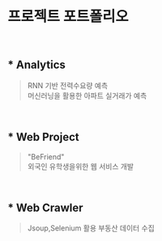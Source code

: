 # 프로젝트 포트폴리오

<br>

## * Analytics
> RNN 기반 전력수요량 예측 <br>
> 머신러닝을 활용한 아파트 실거래가 예측

<br>

## * Web Project
> "BeFriend" <br>
> 외국인 유학생을위한 웹 서비스 개발

<br>

## * Web Crawler
> Jsoup,Selenium 활용 부동산 데이터 수집



